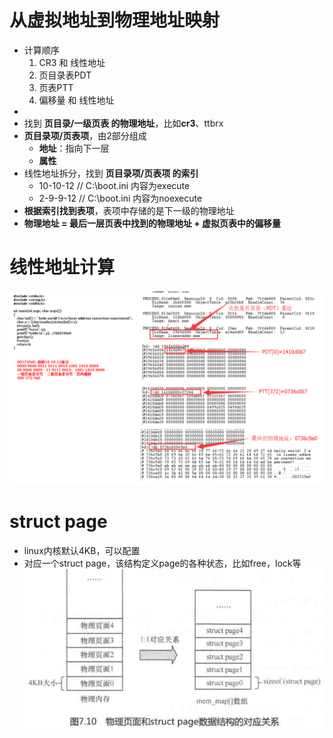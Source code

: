 # 从虚拟地址到物理地址映射
- 计算顺序
	1. CR3 和 线性地址
	2. 页目录表PDT
	3. 页表PTT
	4. 偏移量 和 线性地址
- 
- 找到 **页目录/一级页表 的物理地址**，比如**cr3**、ttbrx
- **页目录项/页表项**，由2部分组成
	 - **地址**：指向下一层
	 - **属性**
- 线性地址拆分，找到 **页目录项/页表项 的索引**
	- 10-10-12  // C:\boot.ini 内容为execute
	- 2-9-9-12  // C:\boot.ini 内容为noexecute
- **根据索引找到表项**，表项中存储的是下一级的物理地址
- **物理地址 = 最后一层页表中找到的物理地址 + 虚拟页表中的偏移量**

# 线性地址计算
![](../../photo/Pasted%20image%2020221216191014.png)
# struct page
- linux内核默认4KB，可以配置
- 对应一个struct page，该结构定义page的各种状态，比如free，lock等
![](../../photo/paste-b35dc522a5537bb0284beefb293028d8e338e859.jpg)
